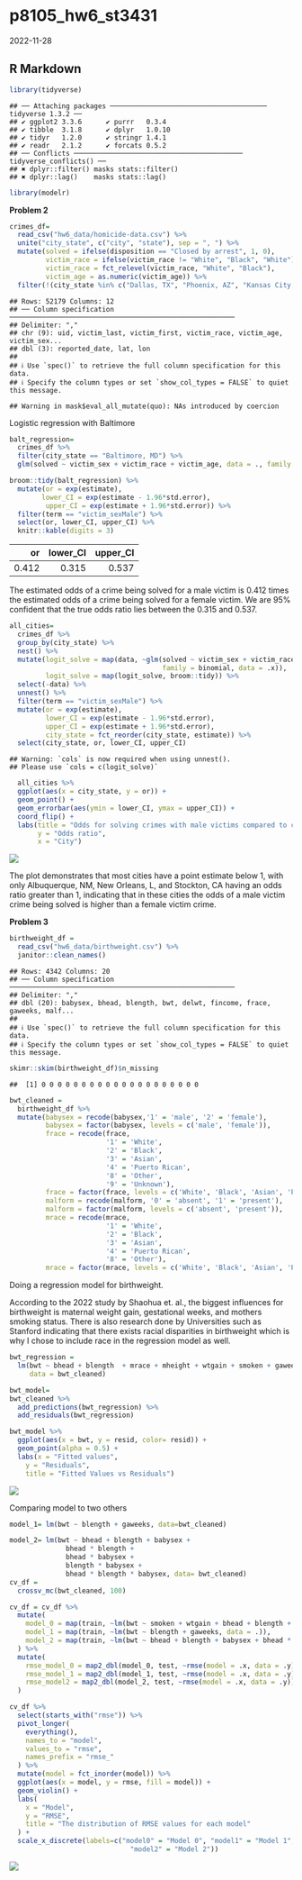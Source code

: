 p8105_hw6_st3431
================
2022-11-28

## R Markdown

``` r
library(tidyverse)
```

    ## ── Attaching packages ─────────────────────────────────────── tidyverse 1.3.2 ──
    ## ✔ ggplot2 3.3.6      ✔ purrr   0.3.4 
    ## ✔ tibble  3.1.8      ✔ dplyr   1.0.10
    ## ✔ tidyr   1.2.0      ✔ stringr 1.4.1 
    ## ✔ readr   2.1.2      ✔ forcats 0.5.2 
    ## ── Conflicts ────────────────────────────────────────── tidyverse_conflicts() ──
    ## ✖ dplyr::filter() masks stats::filter()
    ## ✖ dplyr::lag()    masks stats::lag()

``` r
library(modelr)
```

**Problem 2**

``` r
crimes_df=
  read_csv("hw6_data/homicide-data.csv") %>% 
  unite("city_state", c("city", "state"), sep = ", ") %>% 
  mutate(solved = ifelse(disposition == "Closed by arrest", 1, 0), 
         victim_race = ifelse(victim_race != "White", "Black", "White"), 
         victim_race = fct_relevel(victim_race, "White", "Black"),
         victim_age = as.numeric(victim_age)) %>% 
  filter(!(city_state %in% c("Dallas, TX", "Phoenix, AZ", "Kansas City, MO", "Tulsa, AL")))
```

    ## Rows: 52179 Columns: 12
    ## ── Column specification ────────────────────────────────────────────────────────
    ## Delimiter: ","
    ## chr (9): uid, victim_last, victim_first, victim_race, victim_age, victim_sex...
    ## dbl (3): reported_date, lat, lon
    ## 
    ## ℹ Use `spec()` to retrieve the full column specification for this data.
    ## ℹ Specify the column types or set `show_col_types = FALSE` to quiet this message.

    ## Warning in mask$eval_all_mutate(quo): NAs introduced by coercion

Logistic regression with Baltimore

``` r
balt_regression=
  crimes_df %>% 
  filter(city_state == "Baltimore, MD") %>% 
  glm(solved ~ victim_sex + victim_race + victim_age, data = ., family = binomial)

broom::tidy(balt_regression) %>% 
  mutate(or = exp(estimate), 
        lower_CI = exp(estimate - 1.96*std.error), 
         upper_CI = exp(estimate + 1.96*std.error)) %>% 
  filter(term == "victim_sexMale") %>% 
  select(or, lower_CI, upper_CI) %>% 
  knitr::kable(digits = 3)
```

|    or | lower_CI | upper_CI |
|------:|---------:|---------:|
| 0.412 |    0.315 |    0.537 |

The estimated odds of a crime being solved for a male victim is 0.412
times the estimated odds of a crime being solved for a female victim. We
are 95% confident that the true odds ratio lies between the 0.315 and
0.537.

``` r
all_cities= 
  crimes_df %>% 
  group_by(city_state) %>% 
  nest() %>% 
  mutate(logit_solve = map(data, ~glm(solved ~ victim_sex + victim_race + victim_age, 
                                      family = binomial, data = .x)), 
         logit_solve = map(logit_solve, broom::tidy)) %>% 
  select(-data) %>% 
  unnest() %>% 
  filter(term == "victim_sexMale") %>% 
  mutate(or = exp(estimate), 
         lower_CI = exp(estimate - 1.96*std.error), 
         upper_CI = exp(estimate + 1.96*std.error), 
         city_state = fct_reorder(city_state, estimate)) %>% 
  select(city_state, or, lower_CI, upper_CI)  
```

    ## Warning: `cols` is now required when using unnest().
    ## Please use `cols = c(logit_solve)`

``` r
  all_cities %>% 
  ggplot(aes(x = city_state, y = or)) + 
  geom_point() + 
  geom_errorbar(aes(ymin = lower_CI, ymax = upper_CI)) + 
  coord_flip() + 
  labs(title = "Odds for solving crimes with male victims compared to crimes with female victims among different cities", 
       y = "Odds ratio", 
       x = "City")
```

![](p8105_hw6_st3431_files/figure-gfm/unnamed-chunk-4-1.png)<!-- -->

The plot demonstrates that most cities have a point estimate below 1,
with only Albuquerque, NM, New Orleans, L, and Stockton, CA having an
odds ratio greater than 1, indicating that in these cities the odds of a
male victim crime being solved is higher than a female victim crime.

**Problem 3**

``` r
birthweight_df = 
  read_csv("hw6_data/birthweight.csv") %>% 
  janitor::clean_names() 
```

    ## Rows: 4342 Columns: 20
    ## ── Column specification ────────────────────────────────────────────────────────
    ## Delimiter: ","
    ## dbl (20): babysex, bhead, blength, bwt, delwt, fincome, frace, gaweeks, malf...
    ## 
    ## ℹ Use `spec()` to retrieve the full column specification for this data.
    ## ℹ Specify the column types or set `show_col_types = FALSE` to quiet this message.

``` r
skimr::skim(birthweight_df)$n_missing
```

    ##  [1] 0 0 0 0 0 0 0 0 0 0 0 0 0 0 0 0 0 0 0 0

``` r
bwt_cleaned =
  birthweight_df %>%
  mutate(babysex = recode(babysex,'1' = 'male', '2' = 'female'),
         babysex = factor(babysex, levels = c('male', 'female')),
         frace = recode(frace,
                        '1' = 'White',
                        '2' = 'Black',
                        '3' = 'Asian',
                        '4' = 'Puerto Rican',
                        '8' = 'Other',
                        '9' = 'Unknown'), 
         frace = factor(frace, levels = c('White', 'Black', 'Asian', 'Puerto Rican', 'Other')),
         malform = recode(malform, '0' = 'absent', '1' = 'present'),
         malform = factor(malform, levels = c('absent', 'present')), 
         mrace = recode(mrace,
                        '1' = 'White',
                        '2' = 'Black',
                        '3' = 'Asian',
                        '4' = 'Puerto Rican',
                        '8' = 'Other'), 
         mrace = factor(mrace, levels = c('White', 'Black', 'Asian', 'Puerto Rican', 'Other')))
```

Doing a regression model for birthweight.

According to the 2022 study by Shaohua et. al., the biggest influences
for birthweight is maternal weight gain, gestational weeks, and mothers
smoking status. There is also research done by Universities such as
Stanford indicating that there exists racial disparities in birthweight
which is why I chose to include race in the regression model as well.

``` r
bwt_regression =
  lm(bwt ~ bhead + blength  + mrace + mheight + wtgain + smoken + gaweeks, 
     data = bwt_cleaned)

bwt_model=
bwt_cleaned %>% 
  add_predictions(bwt_regression) %>% 
  add_residuals(bwt_regression) 

bwt_model %>% 
  ggplot(aes(x = bwt, y = resid, color= resid)) +
  geom_point(alpha = 0.5) +
  labs(x = "Fitted values",
    y = "Residuals",
    title = "Fitted Values vs Residuals")
```

![](p8105_hw6_st3431_files/figure-gfm/unnamed-chunk-6-1.png)<!-- -->

Comparing model to two others

``` r
model_1= lm(bwt ~ blength + gaweeks, data=bwt_cleaned)

model_2= lm(bwt ~ bhead + blength + babysex +
              bhead * blength + 
              bhead * babysex + 
              blength * babysex + 
              bhead * blength * babysex, data= bwt_cleaned)
cv_df = 
  crossv_mc(bwt_cleaned, 100) 

cv_df = cv_df %>% 
  mutate(
    model_0 = map(train, ~lm(bwt ~ smoken + wtgain + bhead + blength + mrace + gaweeks, data = .)),
    model_1 = map(train, ~lm(bwt ~ blength + gaweeks, data = .)),
    model_2 = map(train, ~lm(bwt ~ bhead + blength + babysex + bhead * blength + bhead * babysex + blength * bhead + bhead * blength * babysex, data = .)),
  ) %>% 
  mutate(
    rmse_model_0 = map2_dbl(model_0, test, ~rmse(model = .x, data = .y)),
    rmse_model_1 = map2_dbl(model_1, test, ~rmse(model = .x, data = .y)),
    rmse_model2 = map2_dbl(model_2, test, ~rmse(model = .x, data = .y))
  )

cv_df %>% 
  select(starts_with("rmse")) %>% 
  pivot_longer(
    everything(),
    names_to = "model",
    values_to = "rmse",
    names_prefix = "rmse_"
  ) %>% 
  mutate(model = fct_inorder(model)) %>% 
  ggplot(aes(x = model, y = rmse, fill = model)) + 
  geom_violin() +
  labs(
    x = "Model",
    y = "RMSE",
    title = "The distribution of RMSE values for each model"
  ) +
  scale_x_discrete(labels=c("model0" = "Model 0", "model1" = "Model 1",
                              "model2" = "Model 2"))
```

![](p8105_hw6_st3431_files/figure-gfm/unnamed-chunk-7-1.png)<!-- -->
